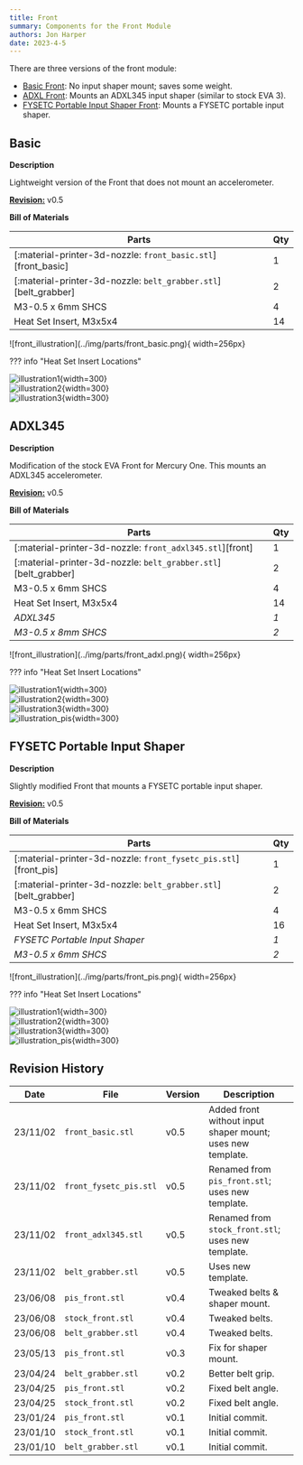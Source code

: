 ```yaml
---
title: Front
summary: Components for the Front Module
authors: Jon Harper
date: 2023-4-5
---
```


There are three versions of the front module:

- [Basic Front](#basic): No input shaper mount; saves some weight.
- [ADXL Front](#adxl345): Mounts an ADXL345 input shaper (similar to stock EVA 3).
- [FYSETC Portable Input Shaper Front](#fysetc-portable-input-shaper): Mounts a FYSETC portable input shaper.

## Basic

<div markdown class="jh-grid-container jh-grid-2">
<div markdown class="jh-grid-para">

**Description**

Lightweight version of the Front that does not mount an accelerometer.

[**Revision:**](#revision-history) v0.5

**Bill of Materials**

| Parts     | Qty |
|-----------|-----|
| [:material-printer-3d-nozzle: `front_basic.stl`][front_basic]  | 1 |
| [:material-printer-3d-nozzle: `belt_grabber.stl`][belt_grabber] | 2 |
| M3-0.5 x 6mm SHCS  | 4    |
| Heat Set Insert, M3x5x4   | 14   |

</div>
<div markdown class="jh-grid-img">
![front_illustration](../img/parts/front_basic.png){ width=256px}
</div>
</div>

??? info "Heat Set Insert Locations"
    <div markdown class="jh-grid-container jh-grid-3">
    <div markdown class="jh-grid-img">
    ![illustration1](../img/inserts/front1.png){width=300}
    </div>
    <div markdown class="jh-grid-img">
    ![illustration2](../img/inserts/front2.png){width=300}
    </div>
    <div markdown class="jh-grid-img">
    ![illustration3](../img/inserts/front3.png){width=300}
    </div>
    </div>

## ADXL345

<div markdown class="jh-grid-container jh-grid-2">
<div markdown class="jh-grid-para">

**Description**

Modification of the stock EVA Front for Mercury One. This mounts an ADXL345 accelerometer.

[**Revision:**](#revision-history) v0.5

**Bill of Materials**

| Parts     | Qty |
|-----------|-----|
| [:material-printer-3d-nozzle: `front_adxl345.stl`][front]  | 1 |
| [:material-printer-3d-nozzle: `belt_grabber.stl`][belt_grabber] | 2 |
| M3-0.5 x 6mm SHCS  | 4    |
| Heat Set Insert, M3x5x4   | 14   |
| *ADXL345*                 | *1*  |
| *M3-0.5 x 8mm SHCS*| *2*  |

</div>
<div markdown class="jh-grid-img">
![front_illustration](../img/parts/front_adxl.png){ width=256px}
</div>
</div>

??? info "Heat Set Insert Locations"
    <div markdown class="jh-grid-container jh-grid-3">
    <div markdown class="jh-grid-img">
    ![illustration1](../img/inserts/front1.png){width=300}
    </div>
    <div markdown class="jh-grid-img">
    ![illustration2](../img/inserts/front2.png){width=300}
    </div>
    <div markdown class="jh-grid-img">
    ![illustration3](../img/inserts/front3.png){width=300}
    </div>
    <div markdown class="jh-grid-img">
    ![illustration_pis](../img/inserts/front_pis.png){width=300}
    </div>
    </div>

## FYSETC Portable Input Shaper

<div markdown class="jh-grid-container jh-grid-2">
<div markdown class="jh-grid-para">

**Description**

Slightly modified Front that mounts a FYSETC portable input shaper.

[**Revision:**](#revision-history) v0.5

**Bill of Materials**

| Parts     | Qty |
|-----------|-----|
| [:material-printer-3d-nozzle: `front_fysetc_pis.stl`][front_pis]  | 1 |
| [:material-printer-3d-nozzle: `belt_grabber.stl`][belt_grabber] | 2 |
| M3-0.5 x 6mm SHCS         | 4 |
| Heat Set Insert, M3x5x4   | 16 |
| *FYSETC Portable Input Shaper* | *1* |
| *M3-0.5 x 6mm SHCS*       | *2* |

</div>
<div markdown class="jh-grid-img">
![front_illustration](../img/parts/front_pis.png){ width=256px}
</div>
</div>

??? info "Heat Set Insert Locations"
    <div markdown class="jh-grid-container jh-grid-3">
    <div markdown class="jh-grid-img">
    ![illustration1](../img/inserts/front1.png){width=300}
    </div>
    <div markdown class="jh-grid-img">
    ![illustration2](../img/inserts/front2.png){width=300}
    </div>
    <div markdown class="jh-grid-img">
    ![illustration3](../img/inserts/front3.png){width=300}
    </div>
    <div markdown class="jh-grid-img">
    ![illustration_pis](../img/inserts/front_pis.png){width=300}
    </div>
    </div>

## Revision History

| Date | File | Version | Description |
|------|------|---------|-------------|
| 23/11/02 | `front_basic.stl`  | v0.5 | Added front without input shaper mount; uses new template. |
| 23/11/02 | `front_fysetc_pis.stl` | v0.5 | Renamed from `pis_front.stl`; uses new template. |
| 23/11/02 | `front_adxl345.stl` | v0.5 | Renamed from `stock_front.stl`; uses new template. |
| 23/11/02 | `belt_grabber.stl` | v0.5 | Uses new template. |
| 23/06/08 | `pis_front.stl`    | v0.4 | Tweaked belts & shaper mount. |
| 23/06/08 | `stock_front.stl`  | v0.4 | Tweaked belts. |
| 23/06/08 | `belt_grabber.stl` | v0.4 | Tweaked belts. |
| 23/05/13 | `pis_front.stl`    | v0.3 | Fix for shaper mount. |
| 23/04/24 | `belt_grabber.stl` | v0.2 | Better belt grip. |
| 23/04/25 | `pis_front.stl`    | v0.2 | Fixed belt angle. |
| 23/04/25 | `stock_front.stl`  | v0.2 | Fixed belt angle. |
| 23/01/24 | `pis_front.stl`    | v0.1 | Initial commit. |
| 23/01/10 | `stock_front.stl`  | v0.1 | Initial commit. |
| 23/01/10 | `belt_grabber.stl` | v0.1 | Initial commit. |